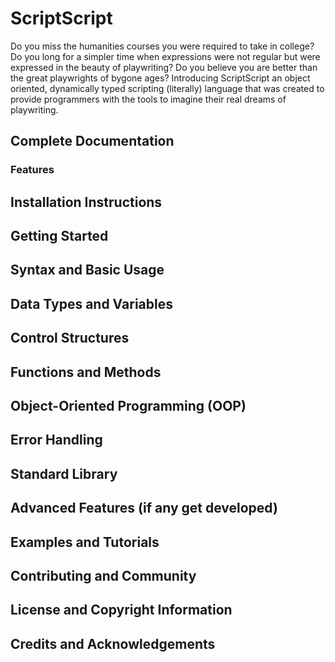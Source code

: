 # ScriptScript
Do you miss the humanities courses you were required to take in college? 
Do you long for a simpler time when expressions were not regular but were expressed in the beauty of playwriting? 
Do you believe you are better than the great playwrights of bygone ages?
Introducing ScriptScript an object oriented, dynamically typed scripting (literally) language that was created to provide programmers with the tools to imagine their real dreams of playwriting.

## Complete Documentation
### Features

## Installation Instructions

## Getting Started

## Syntax and Basic Usage

## Data Types and Variables

## Control Structures

## Functions and Methods

## Object-Oriented Programming (OOP)

## Error Handling

## Standard Library

## Advanced Features (if any get developed)

## Examples and Tutorials

## Contributing and Community

## License and Copyright Information

## Credits and Acknowledgements

